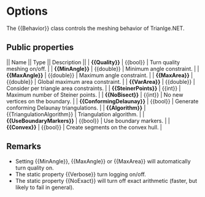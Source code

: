 # Options
The {{Behavior}} class controls the meshing behavior of Trianlge.NET.
## Public properties

|| Name || Type || Description ||
| **{{Quality}}** | {{bool}} | Turn quality meshing on/off. |
| **{{MinAngle}}** | {{double}} | Minimum angle constraint. |
| **{{MaxAngle}}** | {{double}} | Maximum angle constraint. |
| **{{MaxArea}}** | {{double}} | Global maximum area constraint. |
| **{{VarArea}}** | {{double}} | Consider per triangle area constraints. |
| **{{SteinerPoints}}** | {{int}} | Maximum number of Steiner points. |
| **{{NoBisect}}** | {{int}} | No new vertices on the boundary. |
| **{{ConformingDelaunay}}** | {{bool}} | Generate conforming Delaunay triangulations. |
| **{{Algorithm}}** | {{TriangulationAlgorithm}} | Triangulation algorithm. |
| **{{UseBoundaryMarkers}}** | {{bool}} | Use boundary markers. |
| **{{Convex}}** | {{bool}} | Create segments on the convex hull. |
## Remarks
* Setting {{MinAngle}}, {{MaxAngle}} or {{MaxArea}} will automatically turn quality on.
* The static property {{Verbose}} turn logging on/off.
* The static property {{NoExact}} will turn off exact arithmetic (faster, but likely to fail in general).